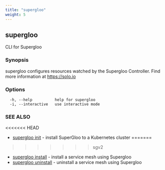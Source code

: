 ```yaml
---
title: "supergloo"
weight: 5
---
```

## supergloo

CLI for Supergloo

### Synopsis

supergloo configures resources watched by the Supergloo Controller.
	Find more information at https://solo.io

### Options

```
  -h, --help          help for supergloo
  -i, --interactive   use interactive mode
```

### SEE ALSO

<<<<<<< HEAD
* [supergloo init](../supergloo_init)	 - install SuperGloo to a Kubernetes cluster
=======
>>>>>>> sgv2
* [supergloo install](../supergloo_install)	 - install a service mesh using Supergloo
* [supergloo uninstall](../supergloo_uninstall)	 - uninstall a service mesh using Supergloo

